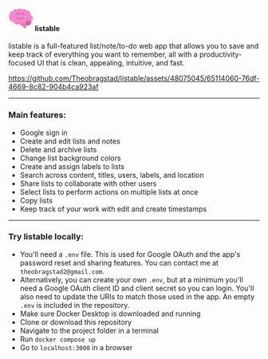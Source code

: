 #### <img src="resources/img/brain.png" width="50px"/> listable

listable is a full-featured list/note/to-do web app that allows you to save and keep track of everything you want to remember, all with a productivity-focused UI that is clean, appealing, intuitive, and fast.

https://github.com/Theobragstad/listable/assets/48075045/65114060-76df-4669-8c82-904b4ca923af


___
### Main features:  
- Google sign in
- Create and edit lists and notes
- Delete and archive lists
- Change list background colors
- Create and assign labels to lists
- Search across content, titles, users, labels, and location
- Share lists to collaborate with other users
- Select lists to perform actions on multiple lists at once
- Copy lists
- Keep track of your work with edit and create timestamps
___
### Try listable locally:  
- You'll need a `.env` file. This is used for Google OAuth and the app's password reset and sharing features. You can contact me at `theobragstad2@gmail.com`.
-   Alternatively, you can create your own `.env`, but at a minimum you'll need a Google OAuth client ID and client secret so you can login. You'll also need to update the URIs to match those used in the app. An empty `.env` is included in the repository.
- Make sure Docker Desktop is downloaded and running
- Clone or download this repository
- Navigate to the project folder in a terminal
- Run `docker compose up`
- Go to `localhost:3000` in a browser
